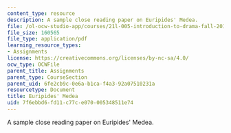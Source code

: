 ```yaml
---
content_type: resource
description: A sample close reading paper on Euripides' Medea.
file: /ol-ocw-studio-app/courses/21l-005-introduction-to-drama-fall-2016/7f6ebbd6fd11c77ce070005348511e74_MIT21L_005F16_Medea.pdf
file_size: 160565
file_type: application/pdf
learning_resource_types:
- Assignments
license: https://creativecommons.org/licenses/by-nc-sa/4.0/
ocw_type: OCWFile
parent_title: Assignments
parent_type: CourseSection
parent_uid: 6fe2cb9c-0e6a-b1ca-f4a3-92a07510231a
resourcetype: Document
title: Euripides' Medea
uid: 7f6ebbd6-fd11-c77c-e070-005348511e74
---
```

A sample close reading paper on Euripides' Medea.
